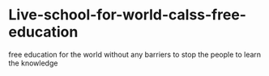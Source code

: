 # Live-school-for-world-calss-free-education
free education for the world without any barriers to stop the people to learn the knowledge 
